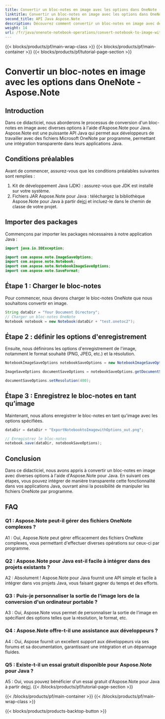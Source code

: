 ```yaml
---
title: Convertir un bloc-notes en image avec les options dans OneNote - Aspose.Note
linktitle: Convertir un bloc-notes en image avec les options dans OneNote - Aspose.Note
second_title: API Java Aspose.Note
description: Découvrez comment convertir un bloc-notes en image avec des options à l'aide d'Aspose.Note pour Java. Suivez notre didacticiel étape par étape pour une intégration transparente dans vos applications Java.
weight: 14
url: /fr/java/onenote-notebook-operations/convert-notebook-to-image-with-options/
---
```


{{< blocks/products/pf/main-wrap-class >}}
{{< blocks/products/pf/main-container >}}
{{< blocks/products/pf/tutorial-page-section >}}

# Convertir un bloc-notes en image avec les options dans OneNote - Aspose.Note

## Introduction

Dans ce didacticiel, nous aborderons le processus de conversion d'un bloc-notes en image avec diverses options à l'aide d'Aspose.Note pour Java. Aspose.Note est une puissante API Java qui permet aux développeurs de travailler avec des fichiers Microsoft OneNote par programme, permettant une intégration transparente dans leurs applications Java.

## Conditions préalables

Avant de commencer, assurez-vous que les conditions préalables suivantes sont remplies :

1. Kit de développement Java (JDK) : assurez-vous que JDK est installé sur votre système.
2. Fichiers JAR Aspose.Note pour Java : téléchargez la bibliothèque Aspose.Note pour Java à partir de[ici](https://releases.aspose.com/note/java/) et incluez-le dans le chemin de classe de votre projet.

## Importer des packages

Commençons par importer les packages nécessaires à notre application Java :

```java
import java.io.IOException;

import com.aspose.note.ImageSaveOptions;
import com.aspose.note.Notebook;
import com.aspose.note.NotebookImageSaveOptions;
import com.aspose.note.SaveFormat;
```

## Étape 1 : Charger le bloc-notes

Pour commencer, nous devons charger le bloc-notes OneNote que nous souhaitons convertir en image.

```java
String dataDir = "Your Document Directory";
// Charger un bloc-notes OneNote
Notebook notebook = new Notebook(dataDir + "test.onetoc2");
```

## Étape 2 : définir les options d'enregistrement

Ensuite, nous définirons les options d'enregistrement de l'image, notamment le format souhaité (PNG, JPEG, etc.) et la résolution.

```java
NotebookImageSaveOptions notebookSaveOptions = new NotebookImageSaveOptions(SaveFormat.Png);

ImageSaveOptions documentSaveOptions = notebookSaveOptions.getDocumentSaveOptions();

documentSaveOptions.setResolution(400);
```

## Étape 3 : Enregistrez le bloc-notes en tant qu’image

Maintenant, nous allons enregistrer le bloc-notes en tant qu'image avec les options spécifiées.

```java
dataDir = dataDir + "ExportNotebooktoImagewithOptions_out.png";

// Enregistrez le bloc-notes
notebook.save(dataDir, notebookSaveOptions);
```

## Conclusion

Dans ce didacticiel, nous avons appris à convertir un bloc-notes en image avec diverses options à l'aide d'Aspose.Note pour Java. En suivant ces étapes, vous pouvez intégrer de manière transparente cette fonctionnalité dans vos applications Java, ouvrant ainsi la possibilité de manipuler les fichiers OneNote par programme.

## FAQ

### Q1 : Aspose.Note peut-il gérer des fichiers OneNote complexes ?

A1 : Oui, Aspose.Note peut gérer efficacement des fichiers OneNote complexes, vous permettant d'effectuer diverses opérations sur ceux-ci par programme.

### Q2 : Aspose.Note pour Java est-il facile à intégrer dans des projets existants ?

A2 : Absolument ! Aspose.Note pour Java fournit une API simple et facile à intégrer dans vos projets Java, vous faisant gagner du temps et des efforts.

### Q3 : Puis-je personnaliser la sortie de l'image lors de la conversion d'un ordinateur portable ?

A3 : Oui, Aspose.Note vous permet de personnaliser la sortie de l'image en spécifiant des options telles que la résolution, le format, etc.

### Q4 : Aspose.Note offre-t-il une assistance aux développeurs ?

A4 : Oui, Aspose fournit un excellent support aux développeurs via ses forums et sa documentation, garantissant une intégration et un dépannage fluides.

### Q5 : Existe-t-il un essai gratuit disponible pour Aspose.Note pour Java ?

 A5 : Oui, vous pouvez bénéficier d'un essai gratuit d'Aspose.Note pour Java à partir de[ici](https://releases.aspose.com/).
{{< /blocks/products/pf/tutorial-page-section >}}

{{< /blocks/products/pf/main-container >}}
{{< /blocks/products/pf/main-wrap-class >}}

{{< blocks/products/products-backtop-button >}}
